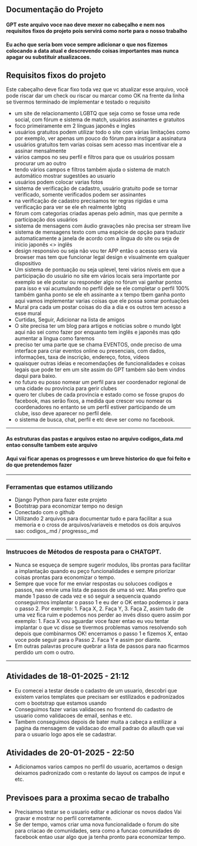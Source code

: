 ## Documentação do Projeto
#### GPT este arquivo voce nao deve mexer no cabeçalho e nem nos requisitos fixos do projeto pois servirá como norte para o nosso trabalho
#### Eu acho que seria bom voce sempre adicionar o que nos fizemos colocando a data atual e descrevendo coisas importantes mas nunca apagar ou substituir atualizacoes.

## Requisitos fixos do projeto
Este cabeçalho deve ficar fixo toda vez que vc atualizar esse arquivo, você pode riscar dar um check ou riscar ou marcar como OK na frente da linha
se tivermos terminado de implementar e testado o requisito

- um site de relacionamento LGBTQ que seja como se fosse uma rede social, com fórum e sistema de match, usuários assinantes e gratuitos
- foco primeiramente em 2 línguas japonês e ingles
- usuários gratuitos podem utilizar todo o site com várias limitações como por exemplo, ver apenas um pouco do fórum para instigar a assinatura
- usuários gratuitos tem varias coisas sem acesso mas incentivar ele a assinar mensalmente
- vários campos no seu perfil e filtros para que os usuários possam procurar um ao outro
- tendo vários campos e filtros também ajuda o sistema de match automático mostrar sugestões ao usuario
- usuários podem colocar varias fotos
- sistema de verificação de cadastro, usuário gratuito pode se tornar verificado, somente verificados podem ser assinantes
- na verificação de cadastro precisamos ter regras rígidas e uma verificação para ver se ele eh realmente lgbtq
- fórum com categorias criadas apenas pelo admin, mas que permite a participação dos usuários
- sistema de mensagens com áudio gravações não precisa ser stream live
- sistema de mensagens texto com uma espécie de opção para traduzir automaticamente a janela de acordo com a língua do site ou seja de inicio japonês <> inglês
- design responsivo ou seja não vou ter APP então o acesso sera via browser mas tem que funcionar legal design e visualmente em qualquer dispositivo
- Um sistema de pontuação ou seja uplevel, terei vários níveis em que a participação do usuário no site em vários locais sera importante
  por exemplo se ele postar ou responder algo no fórum vai ganhar pontos para isso e vai acumulando no perfil dele 
  se ele completar o perfil 100% também ganha ponto
  se ele eh assinante a x tempo tbem ganha ponto
  aqui vamos implementar varias coisas que ele possa somar pontuações
- Mural pra cada um postar coisas do dia a dia e os outros tem acesso a esse mural
- Curtidas, Seguir, Adicionar na lista de amigos
- O site precisa ter um blog para artigos e noticias sobre o mundo lgbt aqui não sei como fazer por enquanto tem inglês e japonês mas qdo aumentar a língua como faremos
- preciso ter uma parte que se chama EVENTOS, onde preciso de uma interface para criar eventos online ou presenciais, com dados, informações, taxa de inscrição, endereço, fotos, vídeos
- quaisquer outras ideias e recomendações de funcionalidades e coisas legais que pode ter em um site assim do GPT também são bem vindos daqui para baixo.
- no futuro eu posso nomear um perfil para ser coordenador regional de uma cidade ou província para gerir clubes
- quero ter clubes de cada província e estado como se fosse grupos do facebook, mas serão fixos, a medida que crescer vou nomear os coordenadores no entanto se um perfil
  estiver participando de um clube, isso deve aparecer no perfil dele.
- o sistema de busca, chat, perfil e etc deve ser como no facebook.

--------------------------------------------------------

#### As estruturas das pastas e arquivos estao no arquivo codigos_data.md entao consulte tambem este arquivo 
#### Aqui vai ficar apenas os progressos e um breve historico do que foi feito e do que pretendemos fazer

--------------------------------------------------------

### Ferramentas que estamos utilizando
- Django Python para fazer este projeto
- Bootstrap para economizar tempo no design
- Conectado com o github
- Utilizando 2 arquivos para documentar tudo e para
facilitar a sua memoria e o cross de arquivos/variaveis e metodos
os dois arquivos sao: 
codigos_<data atual>.md / 
progresso_<data atual>.md

--------------------------------------------------------

### Instrucoes de Métodos de resposta para o CHATGPT.
- Nunca se esqueça de sempre sugerir modulos, libs prontas para facilitar a implantação quando eu peço
funcionalidades e sempre priorizar coisas prontas para economizar o tempo.
- Sempre que voce for me enviar respostas ou solucoes codigos e passos, nao envie uma lista de passos de uma só vez. 
Mas prefiro que mande 1 passo de cada vez e só seguir a sequencia quando conseguirmos 
implantar o passo 1 e eu der o OK entao podemos ir para o passo 2.
Por exemplo: 1. Faça X, 2. Faça Y, 3. Faça Z, assim tudo de uma vez fica ruim e podemos nos perder
ao invés disso quero assim por exemplo: 1. Faca X vou aguardar voce fazer 
entao eu vou tentar implantar o que vc disse se tivermos problemas vamos resolvendo
soh depois que combinarmos OK! encerramos o passo 1 e fizemos X, entao voce pode seguir para o 
Passo 2. Faca Y e assim por diante.
- Em outras palavras procure quebrar a lista de passos para nao ficarmos perdido um com o outro.

--------------------------------------------------------

## Atividades de 18-01-2025 - 21:12
- Eu comecei a testar desde o cadastro de um usuario, descobri que
existem varios templates que precisam ser estilizados e padronizados
com o bootstrap que estamos usando
- Conseguimos fazer varias validacoes no frontend do cadastro de usuario
como validacoes de email, senhas e etc.
- Tambem conseguimos depois de bater muita a cabeça a estilizar a pagina da mensagem
de validacao do email padrao do allauth que vai para o usuario logo apos ele se cadastrar.

## Atividades de 20-01-2025 - 22:50
- Adicionamos varios campos no perfil do usuario, acertamos o design deixamos
padronizado com o restante do layout os campos de input e etc. 

## Previsoes para a proxima secao de trabalho
- Precisamos testar se o usuario editar e adicionar os novos dados
Vai gravar e mostrar no perfil corretamente.
- Se der tempo, vamos criar uma nova funcionalidade o forum do site
para criacao de comunidades, sera como a funcao comunidades do facebook entao 
usar algo que ja tenha pronto para economizar tempo.
